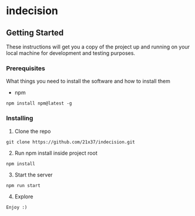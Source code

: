 # indecision

## Getting Started

These instructions will get you a copy of the project up and running on your local machine for development and testing purposes.

### Prerequisites

What things you need to install the software and how to install them

- npm

```
npm install npm@latest -g
```

### Installing

1. Clone the repo

```
git clone https://github.com/21x37/indecision.git
```

2. Run npm install inside project root

```
npm install
```

3. Start the server

```
npm run start
```

4. Explore

```
Enjoy :)
```
